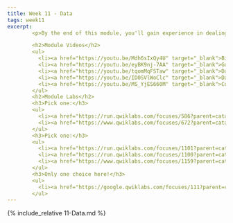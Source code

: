 ```yaml
---
title: Week 11 - Data
tags: week11
excerpt: 
        <p>By the end of this module, you'll gain experience in dealing with all the data that your applications will need to generate and consume.</p>

        <h2>Module Videos</h2>
        <ul>
          <li><a href="https://youtu.be/Mdh6sIxQy4U" target="_blank">Big Data Overview [14:10]</a></li>
          <li><a href="https://youtu.be/eyBK9nj-7AA" target="_blank">Google BigQuery - Analytics Data Warehouse [1:58]</a></li>
          <li><a href="https://youtu.be/tqomMqFSTaw" target="_blank">Dataproc/Spark Demo [8:53] (1/2)</a></li>
          <li><a href="https://youtu.be/ID0SVlWoClc" target="_blank">Dataproc/Spark Demo [17:10] (2/2)</a></li>
          <li><a href="https://youtu.be/MS_YjES660M" target="_blank">Composer/Airflow/Hadoop Demo [30:28]</a></li>
        </ul>
        <h2>Module Labs</h2>
        <h3>Pick one:</h3>
        <ul>
          <li><a href="https://run.qwiklabs.com/focuses/586?parent=catalog" target="_blank">Dataproc- Qwik Start (Console)</a></li>
          <li><a href="https://www.qwiklabs.com/focuses/672?parent=catalog" target="_blank">Dataproc- Hadoop/Spark</a></li>
        </ul>
        <h3>Pick one:</h3>
        <ul>
          <li><a href="https://run.qwiklabs.com/focuses/1101?parent=catalog" target="_blank">Dataflow- Qwik Start - Templates</a></li>
          <li><a href="https://run.qwiklabs.com/focuses/1100?parent=catalog" target="_blank">Dataflow- Qwik Start - Python</a></li>
          <li><a href="https://www.qwiklabs.com/focuses/1159?parent=catalog" target="_blank">Processing Data with Dataflow</a></li>
        </ul>
        <h3>Only one choice here!</h3> 
        <ul>
          <li><a href="https://google.qwiklabs.com/focuses/111?parent=catalog" target="_blank">QwikLabs - Dataprep- Qwik Start</a></li>
        </ul>
---  
```


{% include_relative 11-Data.md %}
